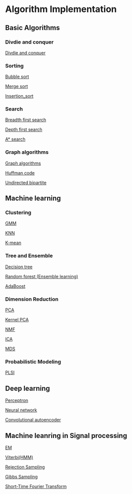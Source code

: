 # Algorithm Implementation

## Basic Algorithms

### Divdie and conquer

[Divdie and conquer](https://github.com/DongL/Algorithm-Implementation/blob/master/Divide-and-conquer.py)

### Sorting

[Bubble sort](https://github.com/DongL/Algorithm-Implementation/blob/master/Sorting%20algorithms.py)

[Merge sort](https://github.com/DongL/Algorithm-Implementation/blob/master/Sorting%20algorithms.py)

[Insertion_sort](https://github.com/DongL/Algorithm-Implementation/blob/master/Sorting%20algorithms.py)

### Search

[Breadth first search](https://github.com/DongL/Algorithm-Implementation/blob/master/BFS.py)

[Depth first search](https://github.com/DongL/Algorithm-Implementation/blob/master/DFS.py)

[A* search]()



### Graph algorithms

[Graph algorithms](https://github.com/DongL/Algorithm-Implementation/blob/master/Graph%20alogorithm.py)

[Huffman code](https://github.com/DongL/Algorithm-Implementation/blob/master/Huffman%20coding.py)

[Undirected bipartite](https://github.com/DongL/Algorithm-Implementation/blob/master/Undirected%20bipartite%20graph.py)


## Machine learning

### Clustering

[GMM](https://github.com/DongL/Algorithm-Implementation/blob/master/GMM.py)

[KNN](https://github.com/DongL/Algorithm-Implementation/blob/master/KNN.py)

[K-mean](https://github.com/DongL/Algorithm-Implementation/blob/master/Kmean.py)

### Tree and Ensemble 

[Decision tree](https://github.com/DongL/Algorithm-Implementation/blob/master/Decision%20tree.py)

[Random forest (Ensemble learning)]()

[AdaBoost](https://github.com/DongL/Algorithm-Implementation/blob/master/AdaBoost.py)

### Dimension Reduction
[PCA]()

[Kernel PCA](https://github.com/DongL/Algorithm-Implementation/blob/master/Kernel%20PCA.py)

[NMF](https://github.com/DongL/Algorithm-Implementation/blob/master/NMF.py)

[ICA](https://github.com/DongL/Algorithm-Implementation/blob/master/ICA.py)

[MDS](https://github.com/DongL/Algorithm-Implementation/blob/master/MDS.py)

### Probabilistic Modeling

[PLSI](https://github.com/DongL/Algorithm-Implementation/blob/master/PLSI.py)

## Deep learning

[Perceptron](https://github.com/DongL/Algorithm-Implementation/blob/master/Perceptron.py)

[Neural network](https://github.com/DongL/Algorithm-Implementation/blob/master/Neural%20network.py)

[Convolutional autoencoder](https://github.com/DongL/Algorithm-Implementation/blob/master/CNN_autoencoder.py)

## Machine leanring in Signal processing

[EM](https://github.com/DongL/Algorithm-Implementation/blob/master/GMM.py)

[Viterbi(HMM)](https://github.com/DongL/Algorithm-Implementation/blob/master/Viterbi.py)

[Rejection Sampling](https://github.com/DongL/Algorithm-Implementation/blob/master/Rejection_sampling.py)

[Gibbs Sampling](https://github.com/DongL/Algorithm-Implementation/blob/master/Gibbs%20sampling.py)

[Short-Time Fourier Transform](https://github.com/DongL/Algorithm-Implementation/blob/master/STFT.py)



